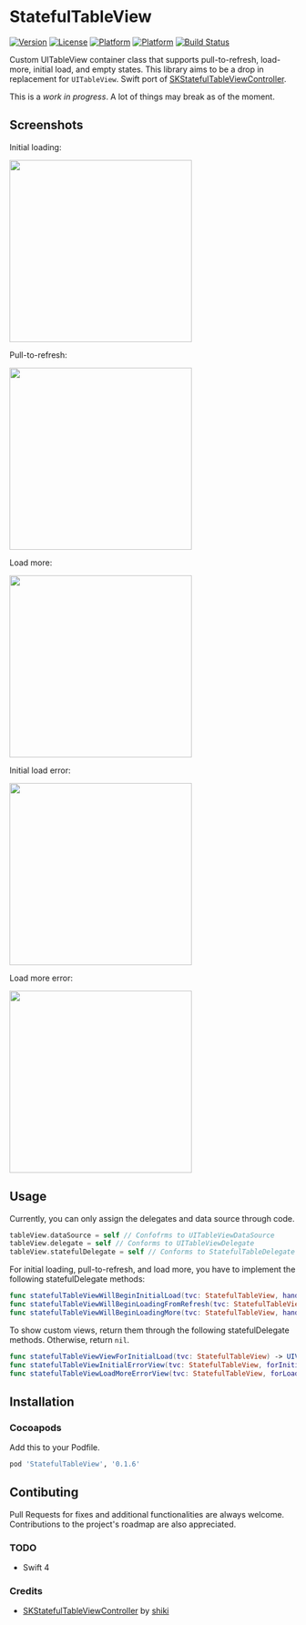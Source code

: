 # StatefulTableView
[![Version](https://img.shields.io/cocoapods/v/StatefulTableView.svg?style=flat)](http://cocoadocs.org/docsets/StatefulTableView)
[![License](https://img.shields.io/cocoapods/l/StatefulTableView.svg?style=flat)](http://cocoadocs.org/docsets/StatefulTableView)
[![Platform](https://img.shields.io/cocoapods/p/StatefulTableView.svg?style=flat)](http://cocoadocs.org/docsets/StatefulTableView)
[![Platform](https://img.shields.io/cocoapods/metrics/doc-percent/StatefulTableView.svg?style=flat)](http://cocoadocs.org/docsets/StatefulTableView)
[![Build Status](https://travis-ci.org/timominous/StatefulTableView.svg?branch=master)](https://travis-ci.org/timominous/StatefulTableView)

Custom UITableView container class that supports pull-to-refresh, load-more, initial load, and empty states. This library aims to be a drop in replacement for `UITableView`. Swift port of [SKStatefulTableViewController](http://github.com/shiki/SKStatefulTableViewController).

This is a *work in progress*. A lot of things may break as of the moment.

## Screenshots

Initial loading:

<img src="Screenshots/ss-initial-loading.png" width=320>

Pull-to-refresh:

<img src="Screenshots/ss-pull-to-refresh.png" width=320>

Load more:

<img src="Screenshots/ss-load-more.png" width=320>

Initial load error:

<img src="Screenshots/ss-initial-load-error.png" width=320>

Load more error:

<img src="Screenshots/ss-load-more-error.png" width=320>

## Usage

Currently, you can only assign the delegates and data source through code.

```swift
tableView.dataSource = self // Confofrms to UITableViewDataSource
tableView.delegate = self // Conforms to UITableViewDelegate
tableView.statefulDelegate = self // Conforms to StatefulTableDelegate
```

For initial loading, pull-to-refresh, and load more, you have to implement the following statefulDelegate methods:

```swift
func statefulTableViewWillBeginInitialLoad(tvc: StatefulTableView, handler: InitialLoadCompletionHandler)
func statefulTableViewWillBeginLoadingFromRefresh(tvc: StatefulTableView, handler: InitialLoadCompletionHandler)
func statefulTableViewWillBeginLoadingMore(tvc: StatefulTableView, handler: LoadMoreCompletionHandler)
```

To show custom views, return them through the following statefulDelegate methods. Otherwise, return `nil`.

```swift
func statefulTableViewViewForInitialLoad(tvc: StatefulTableView) -> UIView?
func statefulTableViewInitialErrorView(tvc: StatefulTableView, forInitialLoadError: NSError?) -> UIView?
func statefulTableViewLoadMoreErrorView(tvc: StatefulTableView, forLoadMoreError: NSError?) -> UIView?
```

## Installation

### Cocoapods

Add this to your Podfile.

```ruby
pod 'StatefulTableView', '0.1.6'
```

## Contibuting

Pull Requests for fixes and additional functionalities are always welcome. Contributions to the project's roadmap are also appreciated.

### TODO

  * Swift 4

### Credits

* [SKStatefulTableViewController](http://github.com/shiki/SKStatefulTableViewController) by [shiki](http://github.com/shiki)

